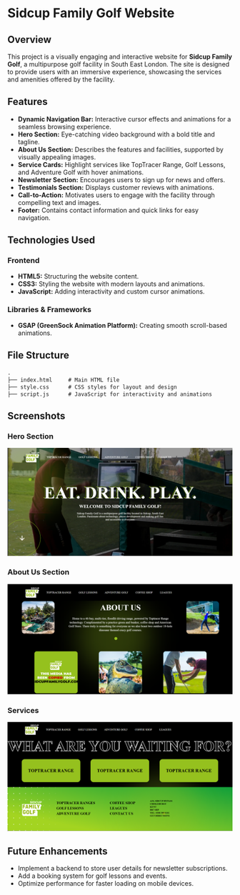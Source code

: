 # Sidcup Family Golf Website

## Overview

This project is a visually engaging and interactive website for **Sidcup Family Golf**, a multipurpose golf facility in South East London. The site is designed to provide users with an immersive experience, showcasing the services and amenities offered by the facility.

## Features

- **Dynamic Navigation Bar:** Interactive cursor effects and animations for a seamless browsing experience.
- **Hero Section:** Eye-catching video background with a bold title and tagline.
- **About Us Section:** Describes the features and facilities, supported by visually appealing images.
- **Service Cards:** Highlight services like TopTracer Range, Golf Lessons, and Adventure Golf with hover animations.
- **Newsletter Section:** Encourages users to sign up for news and offers.
- **Testimonials Section:** Displays customer reviews with animations.
- **Call-to-Action:** Motivates users to engage with the facility through compelling text and images.
- **Footer:** Contains contact information and quick links for easy navigation.

## Technologies Used

### Frontend
- **HTML5:** Structuring the website content.
- **CSS3:** Styling the website with modern layouts and animations.
- **JavaScript:** Adding interactivity and custom cursor animations.

### Libraries & Frameworks
- **GSAP (GreenSock Animation Platform):** Creating smooth scroll-based animations.

## File Structure

```
.
├── index.html     # Main HTML file
├── style.css      # CSS styles for layout and design
├── script.js      # JavaScript for interactivity and animations
```

## Screenshots

### Hero Section
![Hero Section](https://github.com/Debjit1729/SIDECUP_Family_Golf_Website_Using_HTML_CSS_JavaScript/blob/main/Screenshot%202025-06-29%20235948.png)

### About Us Section
![About Us](https://github.com/Debjit1729/SIDECUP_Family_Golf_Website_Using_HTML_CSS_JavaScript/blob/main/Screenshot%202025-06-30%20000854.png?raw=true)

### Services
![Services](https://github.com/Debjit1729/SIDECUP_Family_Golf_Website_Using_HTML_CSS_JavaScript/blob/main/Screenshot%202025-06-30%20001724.png)

## Future Enhancements

- Implement a backend to store user details for newsletter subscriptions.
- Add a booking system for golf lessons and events.
- Optimize performance for faster loading on mobile devices.

